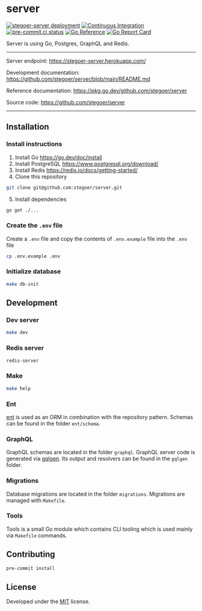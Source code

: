 # server

[![stegoer-server deployment](https://img.shields.io/github/deployments/stegoer/server/stegoer-server?label=heroku&logo=heroku&logoColor=heroku)](https://stegoer-server.herokuapp.com/)
[![Continuous Integration](https://github.com/stegoer/server/actions/workflows/ci.yml/badge.svg)](https://github.com/stegoer/server/actions/workflows/ci.yml)
[![pre-commit.ci status](https://results.pre-commit.ci/badge/github/stegoer/server/main.svg)](https://results.pre-commit.ci/latest/github/stegoer/server/main)
[![Go Reference](https://pkg.go.dev/badge/github.com/stegoer/server.svg)](https://pkg.go.dev/github.com/stegoer/server)
[![Go Report Card](https://goreportcard.com/badge/github.com/stegoer/server)](https://goreportcard.com/report/github.com/stegoer/server)

Server is using Go, Postgres, GraphQL and Redis.

---

Server endpoint: https://stegoer-server.herokuapp.com/

Development documentation: https://github.com/stegoer/server/blob/main/README.md

Reference documentation: https://pkg.go.dev/github.com/stegoer/server

Source code: https://github.com/stegoer/server

---

## Installation

### Install instructions

1. Install Go https://go.dev/doc/install
2. Install PostgreSQL https://www.postgresql.org/download/
3. Install Redis https://redis.io/docs/getting-started/
4. Clone this repository

```sh
git clone git@github.com:stegoer/server.git
```

5. Install dependencies

```sh
go get ./...
```

### Create the `.env` file

Create a `.env` file and copy the contents of `.env.example` file into the `.env` file

```sh
cp .env.example .env
```

### Initialize database

```sh
make db-init
```

## Development

### Dev server

```sh
make dev
```

### Redis server

```sh
redis-server
```

### Make

```sh
make help
```

### Ent

[ent](https://entgo.io/) is used as an ORM in combination with the repository pattern.
Schemas can be found in the folder `ent/schema`.

### GraphQL

GraphQL schemas are located in the folder `graphql`.
GraphQL server code is generated via [gqlgen](https://gqlgen.com/).
Its output and resolvers can be found in the `gqlgen` folder.

### Migrations

Database migrations are located in the folder `migrations`.
Migrations are managed with `Makefile`.

### Tools

Tools is a small Go module which contains CLI tooling which is used mainly via `Makefile` commands.

## Contributing

```sh
pre-commit install
```

## License

Developed under the [MIT](https://github.com/stegoer/server/blob/master/LICENSE) license.
